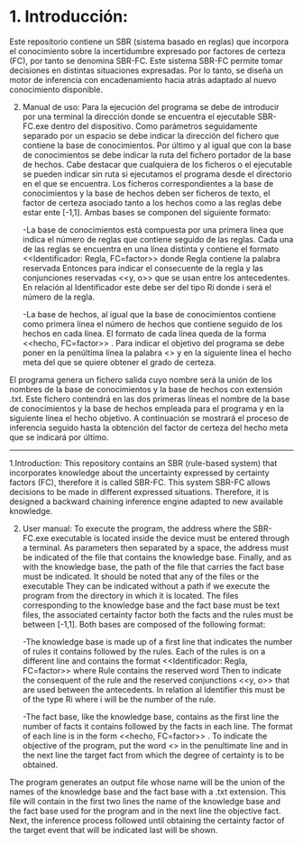 # 1. Introducción:
Este repositorio contiene un SBR (sistema basado en reglas) que incorpora el conocimiento sobre 
la incertidumbre expresado por factores de certeza (FC), por tanto se denomina SBR-FC. Este sistema 
SBR-FC permite tomar decisiones en distintas situaciones expresadas. Por lo tanto, se diseña 
un motor de inferencia con encadenamiento hacia atrás adaptado al nuevo conocimiento disponible.

2. Manual de uso:
Para la ejecución del programa se debe de introducir por una terminal la dirección donde se encuentra el ejecutable SBR-FC.exe dentro del dispositivo. Como parámetros seguidamente separado por un espacio se debe indicar la dirección 
del fichero que contiene la base de conocimientos. Por último y al igual que con la base de conocimientos se debe indicar la ruta del fichero portador de la base de hechos. Cabe destacar que cualquiera de los ficheros o el ejecutable
se pueden indicar sin ruta si ejecutamos el programa desde el directorio en el que se encuentra. Los ficheros correspondientes a la base de conocimientos y la base de hechos deben ser ficheros de texto, el factor de certeza asociado 
tanto a los hechos como a las reglas debe estar ente [-1,1]. Ambas bases se componen del siguiente formato:

	-La base de conocimientos está compuesta por una primera línea que indica el número de reglas que contiene seguido de las reglas. Cada una de las reglas se encuentra en una línea distinta y contiene el formato
	<<Identificador: Regla, FC=factor>> donde Regla contiene la palabra reservada Entonces para indicar el consecuente de la regla y las conjunciones reservadas <<y, o>> que se usan entre los antecedentes. En relación 
	al Identificador este debe ser del tipo Ri donde i será el número de la regla.

	-La base de hechos, al igual que la base de conocimientos contiene como primera línea el número de hechos que contiene seguido de los hechos en cada línea. El formato de cada línea queda de la forma <<hecho, FC=factor>> .
	Para indicar el objetivo del programa se debe poner en la penúltima línea la palabra <<Objetivo>> y en la siguiente línea el hecho meta del que se quiere obtener el grado de certeza.
	
El programa genera un fichero salida cuyo nombre será la unión de los nombres de la base de conocimientos y la base de hechos con extensión .txt. Este fichero contendrá en las dos primeras líneas el nombre de la base de conocimientos
y la base de hechos empleada para el programa y en la siguiente línea el hecho objetivo. A continuación se mostrará el proceso de inferencia seguido hasta la obtención del factor de certeza del hecho meta que se indicará por último.

------------------------------------------------------------------------------------

1.Introduction:
This repository contains an SBR (rule-based system) that incorporates knowledge about
the uncertainty expressed by certainty factors (FC), therefore it is called SBR-FC. This system
SBR-FC allows decisions to be made in different expressed situations. Therefore, it is designed
a backward chaining inference engine adapted to new available knowledge.

2. User manual:
To execute the program, the address where the SBR-FC.exe executable is located inside the device must be entered through a terminal. As parameters then separated by a space, the address must be indicated
of the file that contains the knowledge base. Finally, and as with the knowledge base, the path of the file that carries the fact base must be indicated. It should be noted that any of the files or the executable
They can be indicated without a path if we execute the program from the directory in which it is located. The files corresponding to the knowledge base and the fact base must be text files, the associated certainty factor
both the facts and the rules must be between [-1,1]. Both bases are composed of the following format:

	-The knowledge base is made up of a first line that indicates the number of rules it contains followed by the rules. Each of the rules is on a different line and contains the format
	<<Identificador: Regla, FC=factor>> where Rule contains the reserved word Then to indicate the consequent of the rule and the reserved conjunctions <<y, o>> that are used between the antecedents. In relation
	al Identifier this must be of the type Ri where i will be the number of the rule.

	-The fact base, like the knowledge base, contains as the first line the number of facts it contains followed by the facts in each line. The format of each line is in the form <<hecho, FC=factor>> .
	To indicate the objective of the program, put the word <<Objetivo>> in the penultimate line and in the next line the target fact from which the degree of certainty is to be obtained.
        
The program generates an output file whose name will be the union of the names of the knowledge base and the fact base with a .txt extension. This file will contain in the first two lines the name of the knowledge base
and the fact base used for the program and in the next line the objective fact. Next, the inference process followed until obtaining the certainty factor of the target event that will be indicated last will be shown. 

